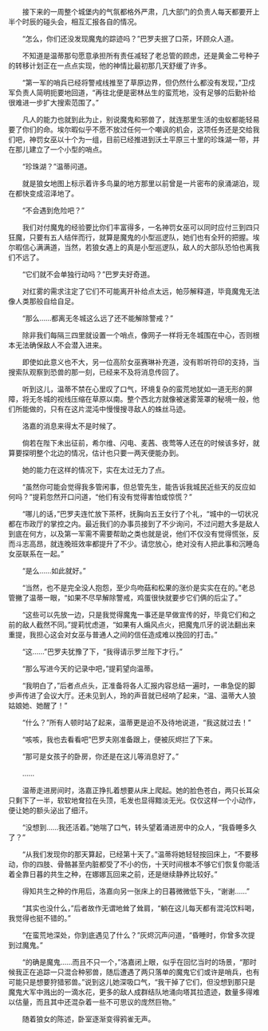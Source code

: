 　　接下来的一周整个城堡内的气氛都格外严肃，几大部门的负责人每天都要开上半个时辰的碰头会，相互汇报各自的情况。

　　“怎么，你们还没发现魔鬼的踪迹吗？”巴罗夫抿了口茶，环顾众人道。

　　不知道是温蒂那句愿意承担所有责任减轻了老总管的顾虑，还是黄金二号种子的转移计划正在一点点实现，他的神情比最初那几天舒缓了许多。

　　“第一军的哨兵已经将警戒线推至了草原边界，但仍然什么都没有发现，”卫戍军负责人简明扼要地回道，“再往北便是密林丛生的蛮荒地，没有足够的后勤补给很难进一步扩大搜索范围了。”

　　凡人的能力也就到此为止，别说魔鬼和邪兽了，就连那里生活的虫蚁都能轻易要了你们的命。埃尔暇似乎不愿不放过任何一个嘲讽的机会，这项任务还是交给我们吧，神罚女巫以十个为一组，目前已经推进到沃土平原三十里的珍珠湖一带，并在那儿建立了一个小型的哨点。

　　“珍珠湖？”温蒂问道。

　　就是狼女地图上标示着许多鸟巢的地方那里以前曾是一片密布的泉涌湖泊，现在都快变成沼泽地了。

　　“不会遇到危险吧？”

　　我们对付魔鬼的经验要比你们丰富得多，一名神罚女巫可以同时应付三到四只狂魔，只要有五人结伴而行，就算是魔鬼的小型巡逻队，她们也有全歼的把握。埃尔暇信心满满道，当然，若狼女遇上的真是小型巡逻队，敌人的大部队恐怕也离我们不远了。

　　“它们就不会单独行动吗？”巴罗夫好奇道。

　　对红雾的需求注定了它们不可能离开补给点太远，帕莎解释道，毕竟魔鬼无法像人类那般自给自足。

　　“那么……都离无冬城这么远了还不能解除警戒？”

　　除非我们每隔三四里就设置一个哨点，像网子一样将无冬城围在中心，否则根本无法确保敌人不会潜入进来。

　　即使如此意义也不大，另一位高阶女巫赛琳补充道，没有聆听符印的支持，当搜索队观察到恐兽的那一刻，已经来不及将消息传回了。

　　听到这儿，温蒂不禁在心里叹了口气，环境复杂的蛮荒地犹如一道无形的屏障，将无冬城的视线压缩在草原以南。整个西北方就像被迷雾笼罩的秘境一般，他们所能做的，只有在这片混沌中慢慢搜寻敌人的蛛丝马迹。

　　洛嘉的消息来得太不是时候了。

　　倘若在陛下未出征前，希尔维、闪电、麦茜、夜莺等人还在的时候该多好，就算要探明整个北边的情况，估计也只要一两天便能办到。

　　她的能力在这样的情况下，实在太过无力了点。

　　“虽然你可能会觉得我多管闲事，但总管先生，能告诉我城民近些天的反应如何吗？”提莉忽然开口问道，“他们有没有觉得害怕或惊慌？”

　　“哪儿的话，”巴罗夫连忙放下茶杯，抚胸向五王女行了个礼，“城中的一切状况都在市政厅的掌控之内。最近我们的办事员接到了不少询问，不过问题大多是敌人到底在何方，以及第一军需不需要帮助之类也就是说，他们不仅没有觉得慌张，反而斗志高昂，就连晚班效率都提升了不少。请您放心，绝对没有人把此事和沉睡岛女巫联系在一起。”

　　“是么……如此就好。”

　　“当然，也不是完全没人抱怨，至少鸟吻菇和松果的涨价是实实在在的。”老总管撇了温蒂一眼，“如果不尽早解除警戒，鸡蛋很快就要步它们俩的后尘了。”

　　“这些可以先放一边，只是我觉得魔鬼一事还是早做宣传的好，毕竟它们和之前的敌人截然不同。”提莉忧虑道，“如果有人煽风点火，把魔鬼爪牙的说法翻出来重提，我担心这会对女巫与普通人之间的信任造成难以挽回的打击。”

　　“这……”巴罗夫犹豫了下，“我得请示罗兰陛下才行。”

　　“那么写进今天的记录中吧，”提莉望向温蒂。

　　“我明白了，”后者点点头，正准备将各人汇报内容总结一遍时，一串急促的脚步声传进了会议大厅。还未见到人，玲的声音就已经响了起来，“温、温蒂大人狼姑娘她、她醒了！”

　　“什么？”所有人顿时站了起来，温蒂更是迫不及待地说道，“我这就过去！”

　　“咳咳，我也去看看吧”巴罗夫刚准备跟上，便被灰烬拦了下来。

　　“那可是女孩子的卧房，你还是在这儿等消息好了。”

　　……

　　温蒂走进房间时，洛嘉正挣扎着想要从床上爬起。她的脸色苍白，两只长耳朵只剩下了一半，软软地耷拉在头顶，毛发也显得黯淡无光。仅仅这样一个小动作，便让她的额头泌出了细汗。

　　“没想到……我还活着。”她喘了口气，转头望着涌进房中的众人，“我昏睡多久了？”

　　“从我们发现你的那天算起，已经第十天了。”温蒂将她轻轻按回床上，“不要移动，你的四肢、骨骼甚至内脏都受了不小的伤，十天时间根本不够它们恢复你能活着全靠日暮的共生之种，在娜娜瓦回来之前，还是继续静养比较好。”

　　得知共生之种的作用后，洛嘉向另一张床上的日暮微微低下头，“谢谢……”

　　“其实也没什么，”后者故作无谓地耸了耸肩，“躺在这儿每天都有混沌饮料喝，我觉得也挺不错的。”

　　“在蛮荒地深处，你到底遇见了什么？”灰烬沉声问道，“昏睡时，你曾多次提到过魔鬼。”

　　“的确是魔鬼……而且不只一个，”洛嘉闭上眼，似乎在回忆当时的场景，“那时候我正在追踪一只混合种邪兽，随后遭遇了两只落单的魔鬼它们或许是哨兵，也有可能只是想要狩猎邪兽。”说到这儿她深吸口气，“我干掉了它们，但没想到那只是魔鬼大军中溅出的一滴水花，更多的敌人成群结队地涌向塔其拉遗迹，数量多得难以估量，而且其中还混杂着一些不可思议的庞然巨物。”

　　随着狼女的陈述，卧室逐渐变得鸦雀无声。
